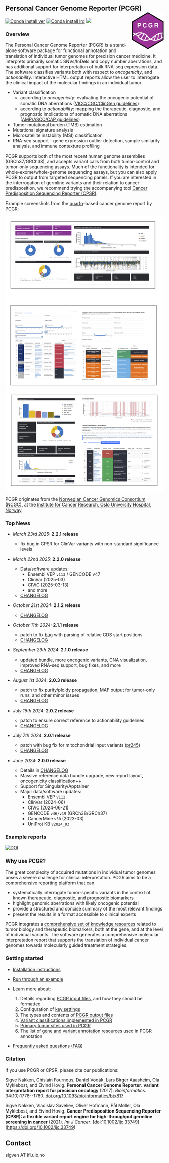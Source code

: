 ## Personal Cancer Genome Reporter (PCGR) <a href="https://sigven.github.io/pcgr/"><img src="pcgrr/man/figures/logo.png" align="right" height="118" width="100"/></a>

[![Conda install ver](https://anaconda.org/pcgr/pcgr/badges/version.svg)](https://anaconda.org/pcgr/pcgr)
[![Conda install lrd](https://anaconda.org/pcgr/pcgr/badges/latest_release_date.svg)](https://anaconda.org/pcgr/pcgr)
[<img src="https://img.shields.io/badge/dockerhub-images-important.svg?logo=LOGO">](https://hub.docker.com/r/sigven/pcgr)

### Overview

The Personal Cancer Genome Reporter (PCGR) is a stand-alone software package for functional annotation and translation of individual tumor genomes for precision cancer medicine. It interprets primarily somatic SNVs/InDels and copy number aberrations, and has additional support for interpretation of bulk RNA-seq expression data. The software classifies variants both with respect to _oncogenicity_, and _actionability_. Interactive HTML output reports allow the user to interrogate the clinical impact of the molecular findings in an individual tumor.

- Variant classification
  - according to *oncogenicity*: evaluating the oncogenic potential of somatic DNA aberrations ([VICC/CGC/ClinGen guidelines](https://pubmed.ncbi.nlm.nih.gov/35101336/))
  - according to *actionability*: mapping the therapeutic, diagnostic, and prognostic implications of somatic DNA aberrations ([AMP/ASCO/CAP guidelines](https://pubmed.ncbi.nlm.nih.gov/27993330/))
- Tumor mutational burden (TMB) estimation
- Mutational signature analysis
- Microsatellite instability (MSI) classification
- RNA-seq support - gene expression outlier detection, sample similarity analysis, and immune contexture profiling

PCGR supports both of the most recent human genome assemblies (GRCh37/GRCh38), and accepts variant calls from both tumor-control and tumor-only sequencing assays. Much of the functionality is intended for whole-exome/whole-genome sequencing assays, but you can also apply PCGR to output from targeted sequencing panels. If you are interested in the interrogation of germline variants and their relation to cancer predisposition, we recommend trying the accompanying tool [Cancer Predisposition Sequencing Reporter (CPSR)](https://github.com/sigven/cpsr).

Example screenshots from the [quarto](https://quarto.org)-based cancer genome report by PCGR:

![PCGR screenshot 1](pcgrr/pkgdown/assets/img/sc2.png)
![PCGR screenshot 2](pcgrr/pkgdown/assets/img/sc1.png)
![PCGR screenshot 3](pcgrr/pkgdown/assets/img/sc3.png)

PCGR originates from the [Norwegian Cancer Genomics Consortium (NCGC)](https://cancergenomics.no), at the [Institute for Cancer Research, Oslo University Hospital, Norway](https://radium.no).

### Top News

- *March 23rd 2025:* **2.2.1 release**
  - fix bug in CPSR for ClinVar variants with non-standard significance levels

- *March 22nd 2025:* **2.2.0 release**
  - Data/software updates:
    - Ensembl VEP `v113` / GENCODE v47
    - ClinVar (2025-03)
    - CIViC (2025-03-13)
    - and more
  - [CHANGELOG](https://sigven.github.io/pcgr/articles/CHANGELOG.html)

- *October 21st 2024:* **2.1.2 release**
  - [CHANGELOG](https://sigven.github.io/pcgr/articles/CHANGELOG.html)

- *October 11th 2024:* **2.1.1 release**
  - patch to fix [bug](https://github.com/sigven/pcgr/issues/252) with parsing of relative CDS start positions
  - [CHANGELOG](https://sigven.github.io/pcgr/articles/CHANGELOG.html)

- *September 29th 2024*: **2.1.0 release**
  - updated bundle, more oncogenic variants, CNA visualization, 
    improved RNA-seq support, bug fixes, and more
  - [CHANGELOG](https://sigven.github.io/pcgr/articles/CHANGELOG.html)

- *August 1st 2024*: **2.0.3 release** 
  - patch to fix purity/ploidy propagation, MAF output for tumor-only runs, and other minor issues
  - [CHANGELOG](https://sigven.github.io/pcgr/articles/CHANGELOG.html)

- *July 16th 2024*: **2.0.2 release** 
  - patch to ensure correct reference to actionability guidelines
  - [CHANGELOG](https://sigven.github.io/pcgr/articles/CHANGELOG.html)

- *July 7th 2024*: **2.0.1 release** 
  - patch with bug fix for mitochondrial input variants ([pr245](https://github.com/sigven/pcgr/pull/245))
  - [CHANGELOG](https://sigven.github.io/pcgr/articles/CHANGELOG.html)

- *June 2024*: **2.0.0 release**
  - Details in [CHANGELOG](https://sigven.github.io/pcgr/articles/CHANGELOG.html)
  - Massive reference data bundle upgrade, new report layout, oncogenicity classification++
  - Support for Singularity/Apptainer
  - Major data/software updates:
    - Ensembl VEP `v112`
    - ClinVar (2024-06)
    - CIViC (2024-06-21)
    - GENCODE `v46/v19` (GRCh38/GRCh37)
    - CancerMine `v50` (2023-03)
    - UniProt KB `v2024_03`

### Example reports

[![DOI](https://zenodo.org/badge/DOI/10.5281/zenodo.15068347.svg)](https://doi.org/10.5281/zenodo.15068347)

### Why use PCGR?

The great complexity of acquired mutations in individual tumor genomes poses a severe challenge for clinical interpretation. PCGR aims to be a comprehensive reporting platform that can

- systematically interrogate tumor-specific variants in the context of known therapeutic, diagnostic, and prognostic biomarkers
- highlight genomic aberrations with likely oncogenic potential
- provide a structured and concise summary of the most relevant findings
- present the results in a format accessible to clinical experts

PCGR integrates a [comprehensive set of knowledge resources](https://sigven.github.io/pcgr/articles/annotation_resources.html) related to tumor biology and therapeutic biomarkers, both at the gene, and at the level of individual variants. The software generates a comprehensive molecular interpretation report that supports the translation of individual cancer genomes towards molecularly guided treatment strategies.

### Getting started

- [Installation instructions](https://sigven.github.io/pcgr/articles/installation.html)
- [Run through an example](https://sigven.github.io/pcgr/articles/running.html#example-run)
- Learn more about:

    1) Details regarding [PCGR input files](https://sigven.github.io/pcgr/articles/input.html), and how they should be formatted
    2) Configuration of [key settings](https://sigven.github.io/pcgr/articles/running.html)
    3) The types and contents of [PCGR output files](https://sigven.github.io/pcgr/articles/output.html)
    4) [Variant classifications implemented in PCGR](https://sigven.github.io/pcgr/articles/variant_classification.html)
    5) [Primary tumor sites used in PCGR](https://sigven.github.io/pcgr/articles/primary_tumor_sites.html)
    6) The list of [gene and variant annotation resources](https://sigven.github.io/pcgr/articles/annotation_resources.html) used in PCGR annotation

- [Frequently asked questions (FAQ)](https://sigven.github.io/pcgr/articles/faq.html)

### Citation

If you use PCGR or CPSR, please cite our publications:

Sigve Nakken, Ghislain Fournous, Daniel Vodák, Lars Birger Aaasheim, Ola Myklebost, and Eivind Hovig. **Personal Cancer Genome Reporter: variant interpretation report for precision oncology** (2017). *Bioinformatics*. 34(10):1778--1780. [doi.org/10.1093/bioinformatics/btx817](https://doi.org/10.1093/bioinformatics/btx817)

Sigve Nakken, Vladislav Saveliev, Oliver Hofmann, Pål Møller, Ola Myklebost, and Eivind Hovig. **Cancer Predisposition Sequencing Reporter (CPSR): a flexible variant report engine for high-throughput germline screening in cancer** (2021). *Int J Cancer*. [doi:[10.1002/ijc.33749](doi:%5B10.1002/ijc.33749)](https://doi.org/10.1002/ijc.33749)

## Contact

sigven AT ifi.uio.no
